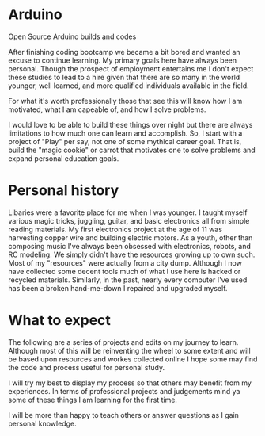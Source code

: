 # Arduino
Open Source Arduino builds and codes

After finishing coding bootcamp we became a bit bored and wanted an excuse to continue learning. 
My primary goals here have always been personal. 
Though the prospect of employment entertains me I don't expect these studies to lead to a hire 
given that there are so many in the world younger, well learned, and more qualified individuals available in the field. 

For what it's worth professionally those that see this will know how I am motivated, what I am capeable of, and how I solve problems. 

I would love to be able to build these things over night but there are always limitations to how much one can learn and accomplish. 
So, I start with a project of "Play" per say, not one of some mythical career goal.
That is, build the "magic cookie" or carrot that motivates one to solve problems and expand personal education goals.  

# Personal history 
Libaries were a favorite place for me when I was younger. 
I taught myself various magic tricks, juggling, guitar, and basic electronics all from simple reading materials.
My first electronics project at the age of 11 was harvesting copper wire and building electric motors. 
As a youth, other than composing music I've always been obsessed with electronics, robots, and RC modeling.
We simply didn't have the resources growing up to own such. 
Most of my "resources" were actually from a city dump. 
Although I now have collected some decent tools much of what I use here is hacked or recycled materials.
Similarly, in the past, nearly every computer I've used has been a broken hand-me-down I repaired and upgraded myself. 

# What to expect
The following are a series of projects and edits on my journey to learn. 
Although most of this will be reinventing the wheel to some extent 
and will be based upon resources and workes collected online I hope some 
may find the code and process useful for personal study.  

I will try my best to display my process so that others may benefit from my experiences. 
In terms of professional projects and judgements mind ya some of these things I am learning for the first time. 

I will be more than happy to teach others or answer questions as I gain personal knowledge.

